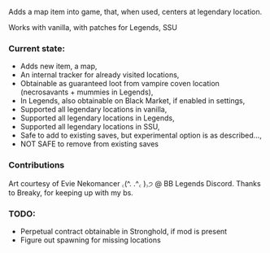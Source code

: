 Adds a map item into game, that, when used, centers at legendary location.

Works with vanilla, with patches for Legends, SSU

### Current state:
- Adds new item, a map,
- An internal tracker for already visited locations,
- Obtainable as guaranteed loot from vampire coven location (necrosavants + mummies in Legends),
- In Legends, also obtainable on Black Market, if enabled in settings,
- Supported all legendary locations in vanilla,
- Supported all legendary locations in Legends,
- Supported all legendary locations in SSU,
- Safe to add to existing saves, but experimental option is as described...,
- NOT SAFE to remove from existing saves

### Contributions
Art courtesy of Evie Nekomancer ꜀(^. .^꜀ )꜆੭ @ BB Legends Discord. Thanks to Breaky, for keeping up with my bs.

### TODO:
- Perpetual contract obtainable in Stronghold, if mod is present
- Figure out spawning for missing locations
